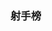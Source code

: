 ### 射手榜

<GoalRank rank="1" name="瓦伦西亚" state="ec" goals="2" />
<GoalRank rank="1" name="萨卡" state="gb-eng" goals="2" />
<GoalRank rank="1" name="塔雷米" state="ir" goals="2" />
<GoalRank rank="4" name="格林厄姆" state="gb-eng" goals="1" />
<GoalRank rank="4" name="斯特林" state="gb-eng" goals="1" />
<GoalRank rank="4" name="拉什福德" state="gb-eng" goals="1" />
<GoalRank rank="4" name="格拉利什" state="gb-eng" goals="1" />
<GoalRank rank="4" name="加克波" state="nl" goals="1" />
<GoalRank rank="4" name="克拉森" state="nl" goals="1" />
<GoalRank rank="4" name="维阿" state="us" goals="1" />
<GoalRank rank="4" name="贝尔" state="gb-wls" goals="1" />
<GoalRank rank="4" name="梅西" state="ar" goals="1" />
<GoalRank rank="4" name="谢赫里" state="sa" goals="1" />
<GoalRank rank="4" name="多萨里" state="sa" goals="1" />